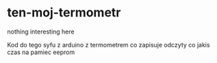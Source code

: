 # ten-moj-termometr
nothing interesting here

Kod do tego syfu z arduino z termometrem co zapisuje odczyty co jakis czas na pamiec eeprom

